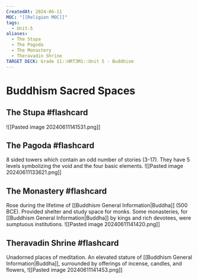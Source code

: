 ```yaml
---
CreatedAt: 2024-06-11
MOC: "[[Religion MOC]]"
tags:
  - Unit-5
aliases:
  - The Stupa
  - The Pagoda
  - The Monastery
  - Theravadin Shrine
TARGET DECK: Grade 11::HRT3M1::Unit 5 - Buddhism
---
```


# Buddhism Sacred Spaces

## The Stupa #flashcard 
  ![[Pasted image 20240611141531.png]]
<!--ID: 1718200311872-->


## The Pagoda #flashcard 
 8 sided towers which contain an odd number of stories (3-17). They have 5 levels symbolizing the void and the four basic elements.
 ![[Pasted image 20240611133621.png]]<!--ID: 1718200311874-->


## The Monastery #flashcard 
Rose during the lifetime of [[Buddhism General Information|Buddha]] (500 BCE). Provided shelter and study space for monks. Some monasteries, for [[Buddhism General Information|Buddha]] by kings and rich devotees, were sumptuous institutions. 
![[Pasted image 20240611141420.png]]
<!--ID: 1719277797583-->




## Theravadin Shrine #flashcard 
Unadorned places of meditation. 
An elevated stature of [[Buddhism General Information|Buddha]], surrounded by offerings of incense, candles, and flowers, 
![[Pasted image 20240611141453.png]]
<!--ID: 1718200311876-->
